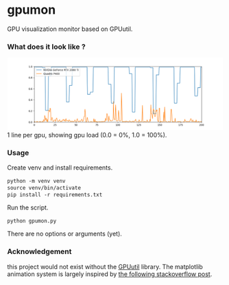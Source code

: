 # gpumon
GPU visualization monitor based on GPUutil.

### What does it look like ?
![gpumon](gpumon.png)
1 line per gpu, showing gpu load (0.0 = 0%, 1.0 = 100%).

### Usage
Create venv and install requirements.
```
python -m venv venv
source venv/bin/activate
pip install -r requirements.txt
```
Run the script.
```
python gpumon.py
```
There are no options or arguments (yet).

### Acknowledgement

this project would not exist without the [GPUutil](https://github.com/anderskm/gputil) library.
The matplotlib animation system is largely inspired by [the following stackoverflow post](https://stackoverflow.com/questions/41133281/better-way-to-implement-matplotlib-animation-with-live-data-from-cpu).